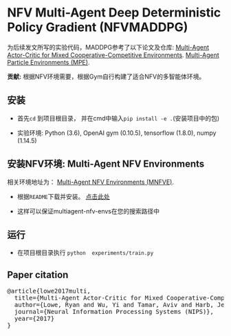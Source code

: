 # NFV Multi-Agent Deep Deterministic Policy Gradient (NFVMADDPG)

为后续发文所写的实验代码，MADDPG参考了以下论文及仓库:
[Multi-Agent Actor-Critic for Mixed Cooperative-Competitive Environments](https://arxiv.org/pdf/1706.02275.pdf).
[Multi-Agent Particle Environments (MPE)](https://github.com/openai/multiagent-particle-envs).


**贡献:** 根据NFV环境需要，根据Gym自行构建了适合NFV的多智能体环境。 

## 安装

- 首先`cd` 到项目根目录， 并在cmd中输入`pip install -e .`(安装项目中的包)

- 实验环境: Python (3.6), OpenAI gym (0.10.5), tensorflow (1.8.0), numpy (1.14.5)

## 安装NFV环境: Multi-Agent NFV Environments

相关环境地址为：
[Multi-Agent NFV Environments (MNFVE)](https://github.com/LiZhYun/multiagent-nfv-envs).

- 根据`README`下载并安装。 [点击此处](https://github.com/LiZhYun/multiagent-nfv-envs)

- 这样可以保证multiagent-nfv-envs在您的搜索路径中

## 运行

- 在项目根目录执行 `python  experiments/train.py`


## Paper citation

<pre>
@article{lowe2017multi,
  title={Multi-Agent Actor-Critic for Mixed Cooperative-Competitive Environments},
  author={Lowe, Ryan and Wu, Yi and Tamar, Aviv and Harb, Jean and Abbeel, Pieter and Mordatch, Igor},
  journal={Neural Information Processing Systems (NIPS)},
  year={2017}
}
</pre>
